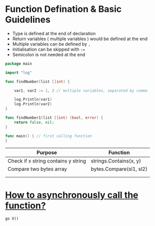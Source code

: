
# Function Defination & Basic Guidelines
- Type is defined at the end of declaration
- Return variables ( multiple variables ) would be defined at the end
- Multiple variables can be defined by `,`
- Initialisation can be skipped with `:=`
- Semicolon is not needed at the end


```go
package main

import "log"

func findNumber(list []int) {

	var1, var2 := 1, 2 // multiple variables, separated by comma

	log.Println(var1)
	log.Println(var2)
}

func findNumber1(list []int) (bool, error) {
	return false, nil;
}

func main() { // first calling function
}
```

| Purpose                             | Function |
|-------------------------------------|----------|
| Check if x string contains y string | strings.Contains(x, y)          |
| Compare two bytes array             | bytes.Compare(sl1, sl2)         |
|                                     |          |
|                                     |          |

# [How to asynchronously call the function?](https://medium.com/@gauravsingharoy/asynchronous-programming-with-go-546b96cd50c1)

````
go X()
````